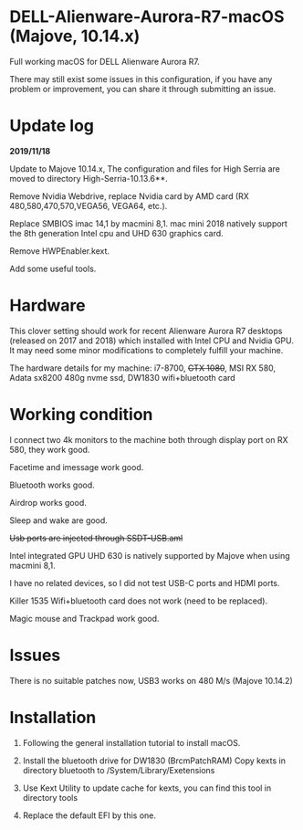 # DELL-Alienware-Aurora-R7-macOS (Majove, 10.14.x)
Full working macOS for DELL Alienware Aurora R7. 

There may still exist some issues in this configuration, if you have any problem or improvement, you can share it through submitting an issue.

# Update log
**2019/11/18**  

Update to Majove 10.14.x, The configuration and files for High Serria are moved to directory High-Serria-10.13.6**. 

Remove Nvidia Webdrive, replace Nvidia card by AMD card (RX 480,580,470,570,VEGA56, VEGA64, etc.). 

Replace SMBIOS imac 14,1 by macmini 8,1. mac mini 2018 natively support the 8th generation Intel cpu and UHD 630 graphics card. 

Remove HWPEnabler.kext. 

Add some useful tools.  

# Hardware
This clover setting should work for recent Alienware Aurora R7 desktops  (released on 2017 and 2018) which installed with Intel CPU and Nvidia GPU. It may need some minor modifications to completely fulfill your machine.

The hardware details for my machine: i7-8700, ~~GTX 1080~~, MSI RX 580, Adata sx8200 480g nvme ssd, DW1830 wifi+bluetooth card

# Working condition
I connect two 4k monitors to the machine both through display port on RX 580, they work good. 

Facetime and imessage work good.

Bluetooth works good.

Airdrop works good.

Sleep and wake are good.

~~Usb ports are injected through SSDT-USB.aml~~

Intel integrated GPU UHD 630 is natively supported by Majove when using macmini 8,1. 

I have no related devices, so I did not test USB-C ports and HDMI ports. 

Killer 1535 Wifi+bluetooth card does not work (need to be replaced).

Magic mouse and Trackpad work good.

# Issues
There is no suitable patches now, USB3 works on 480 M/s (Majove 10.14.2)

# Installation

1. Following the general installation tutorial to install macOS. 

2. Install the bluetooth drive for DW1830 (BrcmPatchRAM) 
    Copy kexts in directory bluetooth to /System/Library/Exetensions

3. Use Kext Utility to update cache for kexts, you can find this tool in directory tools

4. Replace the default EFI by this one.

    


